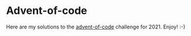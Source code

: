 # Advent-of-code

Here are my solutions to the [advent-of-code](https://adventofcode.com/2021) challenge for 2021. Enjoy! :-)
